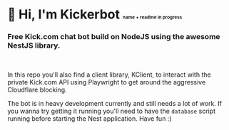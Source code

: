 # 👋 Hi, I'm Kickerbot <font size="1">name + readme in progress</font>

### Free Kick.com chat bot build on NodeJS using the awesome NestJS library.
<br>

In this repo you'll also find a client library, KClient, to interact with the private Kick.com API using Playwright to get around the aggressive Cloudflare blocking.

The bot is in heavy development currently and still needs a lot of work. If you wanna try getting it running you'll need to have the `database` script running before starting the Nest application. Have fun :)
